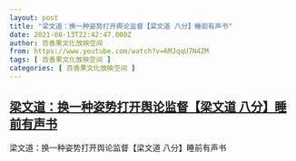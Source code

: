 ```yaml
---
layout: post
title: "梁文道：换一种姿势打开舆论监督【梁文道 八分】睡前有声书"
date: 2021-08-13T22:42:47.000Z
author: 百香果文化放映空间
from: https://www.youtube.com/watch?v=6MJqqU7N4ZM
tags: [ 百香果文化放映空间 ]
categories: [ 百香果文化放映空间 ]
---
```

<!--1628894567000-->
[梁文道：换一种姿势打开舆论监督【梁文道 八分】睡前有声书](https://www.youtube.com/watch?v=6MJqqU7N4ZM)
------

<div>
梁文道：换一种姿势打开舆论监督【梁文道 八分】睡前有声书
</div>
